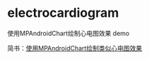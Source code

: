 # electrocardiogram
使用MPAndroidChart绘制心电图效果  demo

简书：[使用MPAndroidChart绘制类似心电图效果](https://www.jianshu.com/p/6cac1ba3ab8e)
